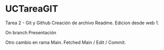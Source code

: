 # UCTareaGIT
Tarea 2 - Git y Github
Creación de archivo Readme.
Edicion desde web 1.


On branch Presentación

Otro cambio en rama Main.
Fetched Main / Edit / Commit.